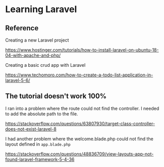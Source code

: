 # Learning Laravel

## Reference

Creating a new Laravel project

<https://www.hostinger.com/tutorials/how-to-install-laravel-on-ubuntu-18-04-with-apache-and-php/>

Creating a basic crud app with Laravel

<https://www.techomoro.com/how-to-create-a-todo-list-application-in-laravel-5-6/>

## The tutorial doesn't work 100%

I ran into a problem where the route could not find the controller. I needed to add the absolute path to the file.

<https://stackoverflow.com/questions/63807930/target-class-controller-does-not-exist-laravel-8>

I had another problem where the welcome.blade.php could not find the layout defined in `app.blade.php`

<https://stackoverflow.com/questions/48836709/view-layouts-app-not-found-laravel-framework-5-4-36>
